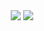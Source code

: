 <div align="center">
 <a href="https://github.com/sevisadev/bt-mod/releases/latest">
 <img src="https://img.shields.io/github/downloads/sevisadev/bt-mod/total?label=Downloads&style=flat-square"<img></a>
 <a href="https://discord.gg/YqqTvKpWqk">
 <img src="https://img.shields.io/discord/1395803494493061220?label=Discord&style=flat-square"</img></a>
</div>
